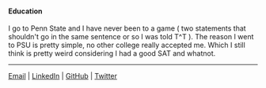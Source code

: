 #### Education

I go to Penn State and I have never been to a game ( two statements that shouldn't go in the same sentence or so I was told T^T ).
The reason I went to PSU is pretty simple, no other college really accepted me. Which I still think is pretty weird considering I had a good SAT and whatnot.

---

[Email](mailto:malhotrarajsimar09@gmail.com) | [LinkedIn](https://linkedin.com/in/simar-malhotra) | [GitHub](https://github.com/simar-malhotra09) | [Twitter](https://twitter.com/Simar32781526)
